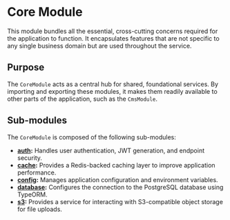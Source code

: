 # Core Module

This module bundles all the essential, cross-cutting concerns required for the application to function. It encapsulates features that are not specific to any single business domain but are used throughout the service.

## Purpose

The `CoreModule` acts as a central hub for shared, foundational services. By importing and exporting these modules, it makes them readily available to other parts of the application, such as the `CmsModule`.

## Sub-modules

The `CoreModule` is composed of the following sub-modules:

-   **[auth](./auth/README.md):** Handles user authentication, JWT generation, and endpoint security.
-   **[cache](./cache/README.md):** Provides a Redis-backed caching layer to improve application performance.
-   **[config](./config/README.md):** Manages application configuration and environment variables.
-   **[database](./database/README.md):** Configures the connection to the PostgreSQL database using TypeORM.
-   **[s3](./s3/README.md):** Provides a service for interacting with S3-compatible object storage for file uploads.